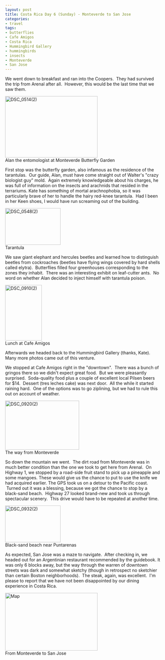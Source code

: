 ```yaml
---
layout: post
title: Costa Rica Day 6 (Sunday) - Monteverde to San Jose
categories:
- travel
tags:
- butterflies
- Cafe Amigos
- Costa Rica
- Hummingbird Gallery
- hummingbirds
- insects
- Monteverde
- San Jose
---
```

We went down to breakfast and ran into the Coopers.  They had survived the trip from Arenal after all.  However, this would be the last time that we saw them.

<img title="DSC_0514(2)" src="http://www.yentran.org/blog/wp-content/uploads/2011/05/DSC_05142-300x199.jpg" width="300" height="199" />
<figcaption>Alan the entomologist at Monteverde Butterfly Garden</figcaption>

First stop was the butterfly garden, also infamous as the residence of the tarantulas.  Our guide, Alan, must have come straight out of Walter's "crazy biologist guy" mold.  Again extremely knowledgeable about his charges, he was full of information on the insects and arachnids that resided in the terrariums. Kate has something of mortal arachnophobia, so it was particularly brave of her to handle the hairy red-knee tarantula.  Had I been in her Keen shoes, I would have run screaming out of the building.

<img title="DSC_0548(2)" src="http://www.yentran.org/blog/wp-content/uploads/2011/05/DSC_05482-300x199.jpg" width="180" height="119" />
<figcaption>Tarantula</figcaption>

We saw giant elephant and hercules beetles and learned how to distinguish beetles from cockroaches (beetles have flying wings covered by hard shells called elytra).  Butterflies filled four greenhouses corresponding to the zones they inhabit.  There was an interesting exhibit on leaf-cutter ants.  No word on whether Alan decided to inject himself with tarantula poison.

<img title="DSC_0910(2)" src="http://www.yentran.org/blog/wp-content/uploads/2011/05/DSC_09102-199x300.jpg" width="119" height="180" />
<figcaption>Lunch at Cafe Amigos</figcaption>

Afterwards we headed back to the Hummingbird Gallery (thanks, Kate). Many more photos came out of this venture.

We stopped at Cafe Amigos right in the "downtown".  There was a bunch of gringos there so we didn't expect great food.  But we were pleasantly surprised.  Soda-quality food plus a couple of excellent local Pilsen beers for $14.  Dessert (tres leches cake) was next door.  All the while it started raining hard.  One of the options was to go ziplining, but we had to rule this out on account of weather.

<img title="DSC_0920(2)" src="http://www.yentran.org/blog/wp-content/uploads/2011/05/DSC_09202-300x199.jpg" width="240" height="159" />
<figcaption>The way from Monteverde</figcaption>

So down the mountain we went.  The dirt road from Monteverde was in much better condition than the one we took to get here from Arenal.  On Highway 1, we stopped by a road-side fruit stand to pick up a pineapple and some mangoes. These would give us the chance to put to use the knife we had acquired earlier. The GPS took us on a detour to the Pacific coast.  Turned out it was a blessing, because we got the chance to stop by a black-sand beach.  Highway 27 looked brand-new and took us through spectacular scenery.  This drive would have to be repeated at another time.

<img title="DSC_0932(2)" src="http://www.yentran.org/blog/wp-content/uploads/2011/05/DSC_09322-300x199.jpg" width="180" height="119" />
<figcaption>Black-sand beach near Puntarenas</figcaption>

As expected, San Jose was a maze to navigate.  After checking in, we headed out for an Argentinian restaurant recommended by the guidebook. It was only 6 blocks away, but the way through the warren of downtown streets was dark and somewhat sketchy (though in retrospect no sketchier than certain Boston neighborhoods).  The steak, again, was excellent.  I'm please to report that we have not been disappointed by our dining experience in Costa Rica.

<img title="Map" src="http://www.yentran.org/blog/wp-content/uploads/2011/05/Map3-300x187.jpg" width="300" height="187" />
<figcaption>From Monteverde to San Jose</figcaption>

